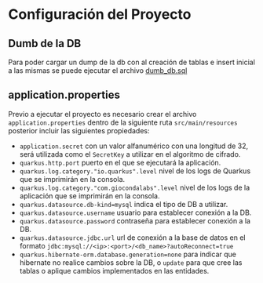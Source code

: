 # Configuración del Proyecto

## Dumb de la DB

Para poder cargar un dump de la db con al creación de tablas e insert inicial a las mismas se puede ejecutar el archivo [dumb_db.sql](dumb_db.sql)

## application.properties

Previo a ejecutar el proyecto es necesario crear el archivo `application.properties` dentro de la siguiente ruta 
`src/main/resources` posterior incluir las siguientes propiedades:

- `application.secret` con un valor alfanumérico con una longitud de 32, será utilizada como el `SecretKey` a utilizar en el algoritmo de cifrado.
- `quarkus.http.port` puerto en el que se ejecutará la aplicación.
- `quarkus.log.category."io.quarkus".level` nivel de los logs de Quarkus que se imprimirán en la consola.
- `quarkus.log.category."com.giocondalabs".level` nivel de los logs de la aplicación que se imprimirán en la consola.
- `quarkus.datasource.db-kind=mysql` indica el tipo de DB a utilizar.
- `quarkus.datasource.username` usuario para establecer conexión a la DB.
- `quarkus.datasource.password` contraseña para establecer conexión a la DB.
- `quarkus.datasource.jdbc.url` url de conexión a la base de datos en el formato `jdbc:mysql://<ip>:<port>/<db_name>?autoReconnect=true`
- `quarkus.hibernate-orm.database.generation=none` para indicar que hibernate no realice cambios sobre la DB, o `update` para que cree las tablas o aplique cambios implementados en las entidades. 


